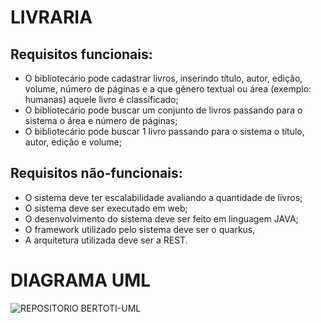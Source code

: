 # LIVRARIA

## Requisitos funcionais:

-	O bibliotecário pode cadastrar livros, inserindo título, autor, edição, volume, número de páginas e a que gênero textual ou área (exemplo: humanas) aquele livro é classificado;
-	O bibliotecário pode buscar um conjunto de livros passando para o sistema o área e número de páginas;
- O bibliotecário pode buscar 1 livro passando para o sistema o título, autor, edição e volume;

## Requisitos não-funcionais:

- O sistema deve ter escalabilidade avaliando a quantidade de livros;
- O sistema deve ser executado em web;
- O desenvolvimento do sistema deve ser feito em linguagem JAVA;
- O framework utilizado pelo sistema deve ser o quarkus,
- A arquitetura utilizada deve ser a REST.

# DIAGRAMA UML

![REPOSITORIO BERTOTI-UML](https://user-images.githubusercontent.com/101938881/204060553-04484f62-e7c1-465a-87a6-8a5dff183e67.jpg)
